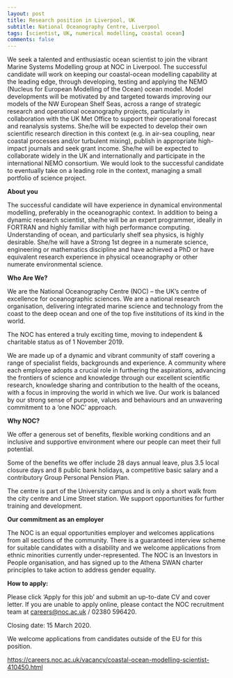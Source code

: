 ```yaml
---
layout: post
title: Research position in Liverpool, UK
subtitle: National Oceanography Centre, Liverpool
tags: [scientist, UK, numerical modelling, coastal ocean]
comments: false
---
```

We seek a talented and enthusiastic ocean scientist to join the vibrant Marine Systems Modelling group at NOC in Liverpool. The successful candidate will work on keeping our coastal-ocean modelling capability at the leading edge, through developing, testing and applying the NEMO (Nucleus for European Modelling of the Ocean) ocean model. Model developments will be motivated by and targeted towards improving our models of the NW European Shelf Seas, across a range of strategic research and operational oceanography projects, particularly in collaboration with the UK Met Office to support their operational forecast and reanalysis systems. She/he will be expected to develop their own scientific research direction in this context (e.g. in air-sea coupling, near coastal processes and/or turbulent mixing), publish in appropriate high-impact journals and seek grant income. She/he will be expected to collaborate widely in the UK and internationally and participate in the international NEMO consortium. We would look to the successful candidate to eventually take on a leading role in the context, managing a small portfolio of science project.

**About you**

The successful candidate will have experience in dynamical environmental modelling, preferably in the oceanographic context. In addition to being a dynamic research scientist, she/he will be an expert programmer, ideally in FORTRAN and highly familiar with high performance computing. Understanding of ocean, and particularly shelf sea physics, is highly desirable. She/he will have a Strong 1st degree in a numerate science, engineering or mathematics discipline and have achieved a PhD or have equivalent research experience in physical oceanography or other numerate environmental science.

**Who Are We?**

We are the National Oceanography Centre (NOC) – the UK’s centre of excellence for oceanographic sciences. We are a national research organisation, delivering integrated marine science and technology from the coast to the deep ocean and one of the top five institutions of its kind in the world.

The NOC has entered a truly exciting time, moving to independent & charitable status as of 1 November 2019.

We are made up of a dynamic and vibrant community of staff covering a range of specialist fields, backgrounds and experience. A community where each employee adopts a crucial role in furthering the aspirations, advancing the frontiers of science and knowledge through our excellent scientific research, knowledge sharing and contribution to the health of the oceans, with a focus in improving the world in which we live. Our work is balanced by our strong sense of purpose, values and behaviours and an unwavering commitment to a ‘one NOC’ approach.

**Why NOC?**

We offer a generous set of benefits, flexible working conditions and an inclusive and supportive environment where our people can meet their full potential.

Some of the benefits we offer include 28 days annual leave, plus 3.5 local closure days and 8 public bank holidays, a competitive basic salary and a contributory Group Personal Pension Plan.

The centre is part of the University campus and is only a short walk from the city centre and Lime Street station. We support opportunities for further training and development.

**Our commitment as an employer**

The NOC is an equal opportunities employer and welcomes applications from all sections of the community. There is a guaranteed interview scheme for suitable candidates with a disability and we welcome applications from ethnic minorities currently under-represented. The NOC is an Investors in People organisation, and has signed up to the Athena SWAN charter principles to take action to address gender equality.

**How to apply:** 

Please click ‘Apply for this job’ and submit an up-to-date CV and cover letter. If you are unable to apply online, please contact the NOC recruitment team at careers@noc.ac.uk / 02380 596420.

Closing date: 15 March 2020.

We welcome applications from candidates outside of the EU for this position. 

https://careers.noc.ac.uk/vacancy/coastal-ocean-modelling-scientist-410450.html
